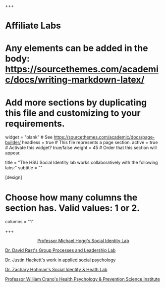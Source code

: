 +++
# Affiliate Labs
# Any elements can be added in the body: https://sourcethemes.com/academic/docs/writing-markdown-latex/
# Add more sections by duplicating this file and customizing to your requirements.

widget = "blank"  # See https://sourcethemes.com/academic/docs/page-builder/
headless = true  # This file represents a page section.
active = true  # Activate this widget? true/false
weight = 45  # Order that this section will appear.

title = "The HSU Social Identity lab works collaboratively with the following labs:"
subtitle = ""

[design]
  # Choose how many columns the section has. Valid values: 1 or 2.
  columns = "1"

+++

<p align="center"><a href=http://www.socialidentitylab.com/>Professor Michael Hogg's Social Identity Lab</a> 

<a href=http://sites.psych.ualberta.ca/rastlab/>Dr. David Rast's Group Processes and Leadership Lab<a>

<a href=https://www.calu.edu/inside/faculty-staff/profiles/justin-hackett.aspx>Dr. Justin Hackett's work in applied social psychology</a>

<a href=https://www.depts.ttu.edu/psy/sith/>Dr. Zachary Hohman's Social Identity & Heath Lab</a>

<a href=http://www.healthpersuasion.com/>Professor William Crano's Health Psychology & Prevention Science Institute</a></p>
